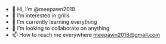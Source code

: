 - 👋 Hi, I’m @meepawn2019
- 👀 I’m interested in grills
- 🌱 I’m currently learning everything
- 💞️ I’m looking to collaborate on anything
- 📫 How to reach me everywhere meepawn2018@gmail.com

<!---
meepawn2019/meepawn2019 is a ✨ special ✨ repository because its `README.md` (this file) appears on your GitHub profile.
You can click the Preview link to take a look at your changes.
--->

